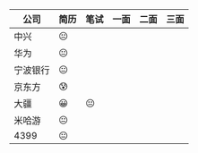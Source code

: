 | 公司     | 简历 | 笔试 | 一面 | 二面 | 三面 |
| -------- | ---- | ---- | ---- | ---- | ---- |
| 中兴     | 😐    |      |      |      |      |
| 华为     | 😐    |      |      |      |      |
| 宁波银行 | 😐    |      |      |      |      |
| 京东方   | 😰    |      |      |      |      |
| 大疆     | 😀    | 😐    |      |      |      |
| 米哈游   | 😐    |      |      |      |      |
| 4399     | 😐    |      |      |      |      |